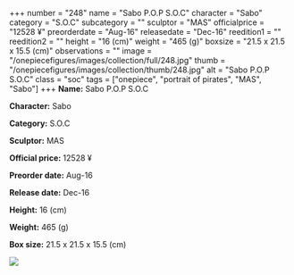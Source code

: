 +++
number = "248"
name = "Sabo P.O.P S.O.C"
character = "Sabo"
category = "S.O.C"
subcategory = ""
sculptor = "MAS"
officialprice = "12528 ¥"
preorderdate = "Aug-16"
releasedate = "Dec-16"
reedition1 = ""
reedition2 = ""
height = "16 (cm)"
weight = "465 (g)"
boxsize = "21.5 x 21.5 x 15.5 (cm)"
observations = ""
image = "/onepiecefigures/images/collection/full/248.jpg"
thumb = "/onepiecefigures/images/collection/thumb/248.jpg"
alt = "Sabo P.O.P S.O.C"
class = "soc"
tags = ["onepiece", "portrait of pirates", "MAS", "Sabo"]
+++
**Name:** Sabo P.O.P S.O.C

**Character:** Sabo

**Category:** S.O.C 

**Sculptor:** MAS

**Official price:** 12528 ¥

**Preorder date:** Aug-16

**Release date:** Dec-16

**Height:** 16 (cm)

**Weight:** 465 (g)

**Box size:** 21.5 x 21.5 x 15.5 (cm)

<img src="/onepiecefigures/images/collection/thumb/248.jpg">
